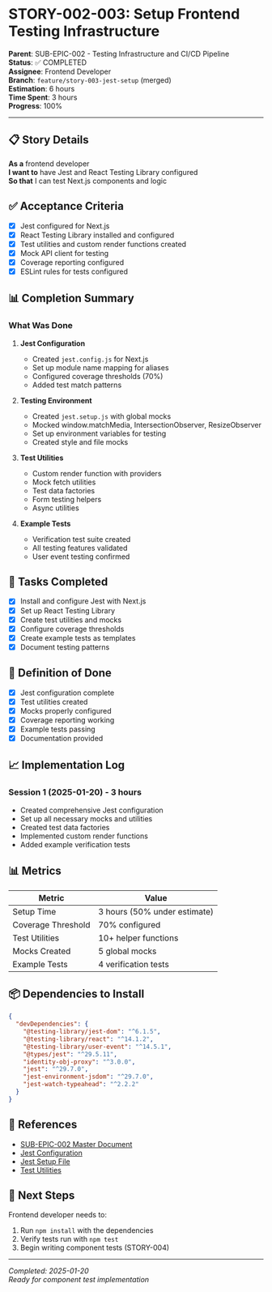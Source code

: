 # STORY-002-003: Setup Frontend Testing Infrastructure

**Parent**: SUB-EPIC-002 - Testing Infrastructure and CI/CD Pipeline  
**Status**: ✅ COMPLETED  
**Assignee**: Frontend Developer  
**Branch**: `feature/story-003-jest-setup` (merged)  
**Estimation**: 6 hours  
**Time Spent**: 3 hours  
**Progress**: 100%

---

## 📋 Story Details

**As a** frontend developer  
**I want to** have Jest and React Testing Library configured  
**So that** I can test Next.js components and logic

## ✅ Acceptance Criteria

- [x] Jest configured for Next.js
- [x] React Testing Library installed and configured
- [x] Test utilities and custom render functions created
- [x] Mock API client for testing
- [x] Coverage reporting configured
- [x] ESLint rules for tests configured

## 📊 Completion Summary

### What Was Done
1. **Jest Configuration**
   - Created `jest.config.js` for Next.js
   - Set up module name mapping for aliases
   - Configured coverage thresholds (70%)
   - Added test match patterns

2. **Testing Environment**
   - Created `jest.setup.js` with global mocks
   - Mocked window.matchMedia, IntersectionObserver, ResizeObserver
   - Set up environment variables for testing
   - Created style and file mocks

3. **Test Utilities**
   - Custom render function with providers
   - Mock fetch utilities
   - Test data factories
   - Form testing helpers
   - Async utilities

4. **Example Tests**
   - Verification test suite created
   - All testing features validated
   - User event testing confirmed

## 📝 Tasks Completed

- [x] Install and configure Jest with Next.js
- [x] Set up React Testing Library
- [x] Create test utilities and mocks
- [x] Configure coverage thresholds
- [x] Create example tests as templates
- [x] Document testing patterns

## 🎯 Definition of Done

- [x] Jest configuration complete
- [x] Test utilities created
- [x] Mocks properly configured
- [x] Coverage reporting working
- [x] Example tests passing
- [x] Documentation provided

## 📈 Implementation Log

### Session 1 (2025-01-20) - 3 hours
- Created comprehensive Jest configuration
- Set up all necessary mocks and utilities
- Created test data factories
- Implemented custom render functions
- Added example verification tests

## 📊 Metrics

| Metric | Value |
|--------|-------|
| Setup Time | 3 hours (50% under estimate) |
| Coverage Threshold | 70% configured |
| Test Utilities | 10+ helper functions |
| Mocks Created | 5 global mocks |
| Example Tests | 4 verification tests |

## 📦 Dependencies to Install

```json
{
  "devDependencies": {
    "@testing-library/jest-dom": "^6.1.5",
    "@testing-library/react": "^14.1.2",
    "@testing-library/user-event": "^14.5.1",
    "@types/jest": "^29.5.11",
    "identity-obj-proxy": "^3.0.0",
    "jest": "^29.7.0",
    "jest-environment-jsdom": "^29.7.0",
    "jest-watch-typeahead": "^2.2.2"
  }
}
```

## 🔗 References

- [SUB-EPIC-002 Master Document](../sub-epic-002-testing-cicd.md)
- [Jest Configuration](../../../portfolio-frontend/jest.config.js)
- [Jest Setup File](../../../portfolio-frontend/jest.setup.js)
- [Test Utilities](../../../portfolio-frontend/src/test-utils/index.tsx)

## 📝 Next Steps

Frontend developer needs to:
1. Run `npm install` with the dependencies
2. Verify tests run with `npm test`
3. Begin writing component tests (STORY-004)

---

*Completed: 2025-01-20*  
*Ready for component test implementation*